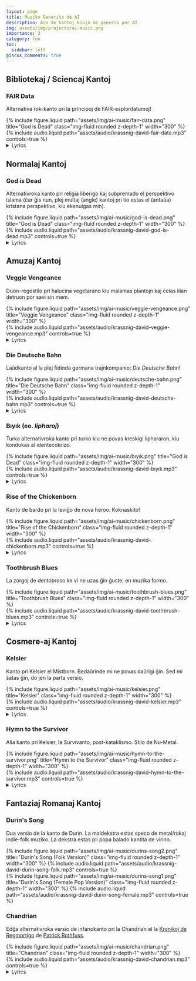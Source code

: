 ```yaml
---
layout: page
title: Muziko Generita de AI
description: Aro de kantoj kiujn mi generis per AI
img: assets/img/projects/ai-music.png
importance: 3
category: fun
toc:
  sidebar: left
giscus_comments: true
---
```


## Bibliotekaj / Sciencaj Kantoj

### FAIR Data

Alternativa rok-kanto pri la principoj de FAIR-esplordatumoj!

<div class="row">
    <div class="col-sm mt-3 mt-md-0">
        {% include figure.liquid path="assets/img/ai-music/fair-data.png" title="God is Dead" class="img-fluid rounded z-depth-1" width="300" %}
    </div>
</div>
{% include audio.liquid path="assets/audio/krassnig-david-fair-data.mp3" controls=true %}

<details>
<summary>Lyrics</summary>
<p>In the realm of data, let’s take a ride,<br>
To a place where knowledge won’t ever hide.<br>
We’ve got the FAIR principles, guiding the way,<br>
For scientific data, they’ll never sway.</p>

<p><b>(Chorus)</b><br>
Findable, Accessible, Interoperable, Reusable,<br>
FAIR principles make data usable.<br>
From metadata to repositories so grand,<br>
Let’s make data FAIR across the land.</p>

<p>Findable data, that’s step number one,<br>
Search and locate, with ease, it’s done.<br>
Persistent identifiers, like DOIs,<br>
Help researchers track, in the data skies.</p>

<p><b>(Chorus)</b><br>
Findable, Accessible, Interoperable, Reusable,<br>
FAIR principles make data usable.<br>
From metadata to repositories so grand,<br>
Let’s make data FAIR across the land.</p>

<p>Accessible data, open the gate,<br>
Permissions clear, don’t make us wait.<br>
Metadata there, so we comprehend,<br>
The structure and formats, to the very end.</p>

<p><b>(Chorus)</b><br>
Findable, Accessible, Interoperable, Reusable,<br>
FAIR principles make data usable.<br>
From metadata to repositories so grand,<br>
Let’s make data FAIR across the land.</p>

<p>Interoperable, data must connect,<br>
With standards and protocols we’ll respect.<br>
From formats shared to vocabularies aligned,<br>
Ensuring data flows, well-defined.</p>

<p><b>(Chorus)</b><br>
Findable, Accessible, Interoperable, Reusable,<br>
FAIR principles make data usable.<br>
From metadata to repositories so grand,<br>
Let’s make data FAIR across the land.</p>

<p>Reusable data, with clear usage rights,<br>
Metadata rich, shining bright lights.<br>
Document the process, the methods, the source,<br>
So future research can stay the course.</p>

<p><b>(Chorus)</b><br>
Findable, Accessible, Interoperable, Reusable,<br>
FAIR principles make data usable.<br>
From metadata to repositories so grand,<br>
Let’s make data FAIR across the land.</p>

<p><b>(Bridge)</b><br>
In repositories safe, data resides,<br>
Shared and protected, with nothing to hide.<br>
For the future of science, we all must care,<br>
To make data FAIR, beyond compare.</p>

<p><b>(Chorus)</b><br>
Findable, Accessible, Interoperable, Reusable,<br>
FAIR principles make data usable.<br>
From metadata to repositories so grand,<br>
Let’s make data FAIR across the land.</p>

<p><b>(Outro)</b><br>
So let’s champion FAIR, with voices loud,<br>
In the world of research, we’re so proud.<br>
With data that’s FAIR, we pave the way,<br>
For discoveries bright, every single day.</p>
</details>

## Normalaj Kantoj

### God is Dead

Alternativroka kanto pri religia liberigo kaj subpremado el perspektivo islama (ĉar ĝis nun, plej multaj (angle) kantoj pri tio estas el (antaŭa) kristana perspektivo, kiu ekenuigas min).

<div class="row">
    <div class="col-sm mt-3 mt-md-0">
        {% include figure.liquid path="assets/img/ai-music/god-is-dead.png" title="God is Dead" class="img-fluid rounded z-depth-1" width="300" %}
    </div>
</div>
{% include audio.liquid path="assets/audio/krassnig-david-god-is-dead.mp3" controls=true %}

<details>
<summary>Lyrics</summary>
<p>In the land of the crescent moon<br>
Where faith runs deep and minds are tuned<br>
I stand alone<br>
Questioning the divine<br>
God is dead<br>
But his absence is so fine</p>

<p>The mosques echo with whispered prayers<br>
But I'm left wondering<br>
Nobody cares<br>
Religion's grip tightens<br>
It suffocates<br>
But God is dead<br>
No heaven awaits</p>

<p><b>(Chorus)</b><br>
God is dead<br>
But we still believe<br>
In empty prayers<br>
We find no reprieve<br>
The threads of faith<br>
They start to unwind<br>
In this land of shadows<br>
God we never find</p>
</details>

## Amuzaj Kantoj

### Veggie Vengeance

Duon-regestilo pri halucina vegetarano kiu malamas plantojn kaj celas ilian detruon por savi sin mem.

<div class="row">
    <div class="col-sm mt-3 mt-md-0">
        {% include figure.liquid path="assets/img/ai-music/veggie-vengeance.png" title="Veggie Vengeance" class="img-fluid rounded z-depth-1" width="300" %}
    </div>
</div>
{% include audio.liquid path="assets/audio/krassnig-david-veggie-vengeance.mp3" controls=true %}
<details>
    <summary>Lyrics</summary>
<p>I'm a vegetarian, but here's the twist<br>
It ain't 'cause I care 'bout animals, they don't exist<br>
No, it ain't 'bout the cows or the chickens, you see<br>
I'm a vegan 'cause plants, well, they're out to get me (watch out, watch out)</p>

<p>I hate plants, they're sneaky and sly<br>
They'll smother you with leaves and watch you die<br>
But I won't be a victim, no, not today<br>
I'll eat my veggies and keep the plants at bay (yeah!)</p>

<p><b>[Chorus]</b><br>
I hate plants, oh oh-oh<br>
They're out to get me, yeah yeah-yeah<br>
But I'm strong, oh oh-oh<br>
I won't let 'em win, no no-no<br>
I'll eat my greens and stay alive<br>
Take that, plants, you won't survive (woo!)</p>

<p>I'm a green crusader, in a veggie fight<br>
Against the plant conspiracy, every day and night<br>
It's not about the taste or a health decree<br>
I'm a veg-head warrior, plants won't conquer me (watch out, watch out)</p>

<p>I hate plants, they're plotting my doom<br>
Photosynthesis scheming in the dark of my room<br>
But I won't be a victim, no, not today<br>
I'll munch on salads and keep the plants away (yeah!)</p>

<p><b>[Chorus]</b><br>
I hate plants, oh oh-oh<br>
They're out to get me, yeah yeah-yeah<br>
But I'm strong, oh oh-oh<br>
I won't let 'em win, no no-no<br>
I'll chew my greens and stay alive<br>
Take that, plants, you won't survive (woo!)</p>

<p>In the back of the kitchen, where the veggies conspired<br>
I thought I'd eat them, but it backfired<br>
Green assassins, sneaky as can be<br>
They finally choked the life out of me (watch out, watch out)</p>

<p><b>[Chorus]</b><br>
I hate plants, oh oh-oh<br>
Fuck them greens, yeah yeah-yeah<br>
But I'm gone, oh oh-oh<br>
I couldn't break free, no no-no<br>
In the end, the veggies stand tall<br>
In the end, they were my downfall (now I'm dead!)</p>
</details>

### Die Deutsche Bahn

Laŭdkanto al la plej fidinda germana trajnkompanio: _Die Deutsche Bahn_!

<div class="row">
    <div class="col-sm mt-3 mt-md-0">
        {% include figure.liquid path="assets/img/ai-music/deutsche-bahn.png" title="Die Deutsche Bahn" class="img-fluid rounded z-depth-1" width="300" %}
    </div>
</div>
{% include audio.liquid path="assets/audio/krassnig-david-deutsche-bahn.mp3" controls=true %}

<details>
    <summary>Lyrics</summary>
<p>Die Deutsche Bahn, sie fahrt zu spät!<br>
Pech für jeden der jetzt am Bahnhof steht!<br>
Keine Infos weit und breit (oh nooo)<br>
Diesen Saftladen sind wir leid! (oh yeah)</p>

<p><b>[Chorus]</b><br>
Die Deutsche Bahn, sie kann es nicht!<br>
Es gibt kein Verpsrechen das sie nicht bricht!<br>
Ich wollte heute in den Urlaub gehen<br>
und nicht wieder am Bahnhof stehen! (die Deutsche Bahn!)</p>
</details>

### Bıyık (eo. _lipharoj_)

Turka alternativroka kanto pri turko kiu ne povas kreskigi liphararon, kiu kondukas al identecokrizo.

<div class="row">
    <div class="col-sm mt-3 mt-md-0">
        {% include figure.liquid path="assets/img/ai-music/bıyık.png" title="God is Dead" class="img-fluid rounded z-depth-1" width="300" %}
    </div>
</div>
{% include audio.liquid path="assets/audio/krassnig-david-bıyık.mp3" controls=true %}

<details>
<summary>Lyrics</summary>
<p>Gözlerimde hüzün, içimde bir yangın,<br>
Herkesin bıyığı var, bende yok anlamı,<br>
Bir Türk evladıyım, ama bıyık yok yüzümde,<br>
Bu hüzünle dolaşırım, içimdeki kederle.</p>

<p><b>(Chorus)</b><br>
Bıyığım olmadığı için üzgünüm,<br>
Bıyık olmadan ben bir Türk müyüm?<br>
Aynaya bakarım, eksiklikle dolu,<br>
Bıyığım olsa ne güzel olurdu.</p>

<p>Bıyık, o bir erkeklik nişanesi,<br>
Bende yoksa, eksik hissederim kendimi,<br>
Kimse anlamaz içimdeki bu sızıyı,<br>
Bıyık olmadan, yarım kalmış gibi.</p>

<p><b>(Chorus)</b><br>
Bıyığım olmadığı için üzgünüm,<br>
Bıyık olmadan ben bir Türk müyüm?<br>
Aynaya bakarım, eksiklikle dolu,<br>
Bıyığım olsa ne güzel olurdu.</p>

<p><b>(Bridge)</b><br>
Belki bir gün, bende bıyık olur,<br>
O zaman gözlerimde hüzün tükenir,<br>
Bıyığım olunca, gururla dolaşırım,<br>
Türküm dedikçe, içim sevinçle dolar.</p>

<p><b>(Chorus)</b><br>
Bıyığım olmadığı için üzgünüm,<br>
Bıyık olmadan ben bir Türk müyüm?<br>
Aynaya bakarım, eksiklikle dolu,<br>
Bıyığım olsa ne güzel olurdu.</p>
</details>

### Rise of the Chickenborn

Kanto de bardo pri la leviĝo de nova heroo: Koknaskito!

<div class="row">
    <div class="col-sm mt-3 mt-md-0">
        {% include figure.liquid path="assets/img/ai-music/chickenborn.png" title="Rise of the Chickenborn" class="img-fluid rounded z-depth-1" width="300" %}
    </div>
</div>
{% include audio.liquid path="assets/audio/krassnig-david-chickenborn.mp3" controls=true %}

<details>
    <summary>Lyrics</summary>
<p>In a world full of chaos, where darkness prevails<br>
There's a hero emerging, with feathers and scales<br>
He's got a beak so sharp, and wings that can soar<br>
The Hero Chickenborn, the one they adore</p>

<p><b>[Chorus]</b><br>
Fly high, Chickenborn, conquer the night (oh-yeah)<br>
Spread your wings, show them your might (show them your might)<br>
In your heart, courage will ignite<br>
Rise, rise, rise of the Chickenborn (ooh-ooh)</p>
</details>

### Toothbrush Blues

La zorgoj de dentobroso ke vi ne uzas ĝin ĝuste; en muzika formo.

<div class="row">
    <div class="col-sm mt-3 mt-md-0">
        {% include figure.liquid path="assets/img/ai-music/toothbrush-blues.png" title="Toothbrush Blues" class="img-fluid rounded z-depth-1" width="300" %}
    </div>
</div>
{% include audio.liquid path="assets/audio/krassnig-david-toothbrush-blues.mp3" controls=true %}
<details>
    <summary>Lyrics</summary>
<p>I'm just a toothbrush hangin' in your bathroom sky<br>
Watching you brush, oh, how the time flies<br>
But lately I've been feelin' like something ain't right<br>
You're rushin' through it, oh, what a sight</p>

<p><b>[Chorus]</b>
I wanna clean your teeth, make 'em sparklin' white (sparklin' white)<br>
But you're rushin' past, it's giving me a fright (oh no, oh no)<br>
Take your time, baby, make sure you get it right (get it right, get it right)<br>
Let me help you keep your smile oh-so bright</p>
</details>

## Cosmere-aj Kantoj

### Kelsier

Kanto pri Kelsier el Mistborn. Bedaŭrinde mi ne povas daŭrigi ĝin. Sed mi ŝatas ĝin, do jen la parta versio.

<div class="row">
    <div class="col-sm mt-3 mt-md-0">
        {% include figure.liquid path="assets/img/ai-music/kelsier.png" title="Kelsier" class="img-fluid rounded z-depth-1" width="300" %}
    </div>
</div>
{% include audio.liquid path="assets/audio/krassnig-david-kelsier.mp3" controls=true %}

<details>
<summary>Lyrics</summary>
<p>In the misty realm, where shadows conspire,<br>
Kelsier rises, a flame in the mire.<br>
Born in ash, a survivor's fire,<br>
Against tyranny's grip, his heart's desire.</p>

<p><b>(Chorus)</b><br>
Kelsier, Survivor, hear the call,<br>
Against the Empire, he stands tall.<br>
Steel and iron, a rebel's might,<br>
To break the chains, to reclaim the night.</p>

<p>Coins in hand, a plan unfolds,<br>
In the underworld, where rebellion molds.<br>
Lerasium's gift, a spark so bright,<br>
In Kelsier's heart, the will to fight.</p>

<p><b>(Chorus)</b><br>
Kelsier, Survivor, hear the call,<br>
Against the Empire, he stands tall.<br>
Steel and iron, a rebel's might,<br>
To break the chains, to reclaim the night.</p>

<p>Pits of Hathsin, scars of the brave,
[abrupt end]</p>
</details>

### Hymn to the Survivor

Alia kanto pri Kelsier, la Survivanto, post-kataklismo. Stilo de Nu-Metal.

<div class="row">
    <div class="col-sm mt-3 mt-md-0">
        {% include figure.liquid path="assets/img/ai-music/hymn-to-the-survivor.png" title="Hymn to the Survivor" class="img-fluid rounded z-depth-1" width="300" %}
    </div>
</div>
{% include audio.liquid path="assets/audio/krassnig-david-hymn-to-the-survivor.mp3" controls=true %}

<details>
<summary>Lyrics</summary>
<p>In ashes of ruin, when hope seemed to die,<br>
He walked from the Pits, fire in his eye.<br>
Broken but laughing, against steel and despair,<br>
A whisper turned scream, defiance laid bare.</p>

<p><b>(Chorus)</b><br>
Kelsier! The Survivor, they chant in the night,<br>
Kelsier! The Skaa who ignited rebellion's bright light.<br>
Kelsier! His laughter like thunder, his spirit untamed,<br>
Kelsier! The spark that from embers, forged freedom unclaimed.</p>

<p>Beneath the Lord Ruler, fear poisoned the land,<br>
He offered not pity, but strength in his hand.<br>
In mist-cloaked rebellion, the Survivor would scheme,<br>
For an empire to topple, for hearts to redeem.</p>

<p><b>(Chorus)</b>
Kelsier! The Survivor, they chant in the night,<br>
Kelsier! The Skaa who ignited rebellion's bright light.<br>
Kelsier! His laughter like thunder, his spirit untamed,<br>
Kelsier! The spark that from embers, forged freedom unclaimed.</p>

<p>The tyrant's spear struck, a hero did fall,<br>
Yet from blood and betrayal, defiance would crawl.<br>
His death but a ember, igniting the night,<br>
Each skaa found their courage, burning ever so bright.</p>

<p>Ascended now, one with the swirling mist,<br>
His laughter still echoes, where shadows are kissed.<br>
Eyes ever watchful, his spirit defends,<br>
Scadrial his charge, until all of time ends!</p>
</details>

## Fantaziaj Romanaj Kantoj

### Durin's Song

Dua versio de la kanto de Durin. La maldekstra estas speco de metal/rokaj indie-folk muziko. La dekstra estas pli popa balado kantita de virino.

<div class="row">
    <div class="col-sm mt-3 mt-md-0">
        {% include figure.liquid path="assets/img/ai-music/durins-song2.png" title="Durin's Song (Folk Version)" class="img-fluid rounded z-depth-1" width="300" %}
        {% include audio.liquid path="assets/audio/krassnig-david-durin-song-folk.mp3" controls=true %}
    </div>
    <div class="col-sm mt-3 mt-md-0">
        {% include figure.liquid path="assets/img/ai-music/durins-song1.png" title="Durin's Song (Female Pop Version)" class="img-fluid rounded z-depth-1" width="300" %}
        {% include audio.liquid path="assets/audio/krassnig-david-durin-song-female.mp3" controls=true %}
    </div>
</div>

### Chandrian

Edĝa alternativroka versio de infanokanto pri la Chandrian el la [Kronikoj de Regmortigo](https://patrickrothfuss.com/content/buy.html#thenameofthewind) de [Patrick Rothfuss](https://patrickrothfuss.com/).

<div class="row">
    <div class="col-sm mt-3 mt-md-0">
        {% include figure.liquid path="assets/img/ai-music/chandrian.png" title="Chandrian" class="img-fluid rounded z-depth-1" width="300" %}
    </div>
</div>
{% include audio.liquid path="assets/audio/krassnig-david-chandrian.mp3" controls=true %}

<details>
<summary>Lyrics</summary>
<p>When the hearthfire turns to blue,<br>
What to do? What to do?<br>
Run outside. Run and hide..</p>

<p>When his eyes are black as crow?<br>
Where to go? Where to go?<br>
Near and far. Here they are.</p>

<p>When your bright sword turns to rust?<br>
Who to trust? Who to trust?<br>
Stand alone. Standing stone.</p>

<p>See a woman pale as snow?<br>
Silent come and silent go.<br>
What’s their plan? What’s their plan?<br>
Chandrian. Chandrian.</p>

<p>See a man without a face?<br>
Move like ghosts from place to place.<br>
What’s their plan? What’s their plan?<br>
Chandrian. Chandrian.</p>

<p>When your bright sword turns to rust?<br>
Who to trust? Who to trust?<br>
Stand alone. Standing stone.</p>

<p>See a woman pale as snow?<br>
Silent come and silent go.<br>
What’s their plan? What’s their plan?<br>
Chandrian. Chandrian.</p>

<p>See a man without a face?<br>
Move like ghosts from place to place.<br>
What’s their plan? What’s their plan?<br>
Chandrian. Chandrian.</p>

<p>What’s their plan? (What’s their plan?)<br>
Chandrian. (Chandrian.)</p>

<p>Yes, what’s their plan? (What’s their plan?)<br>
Chandrian. (Chandrian.)</p>
</details>
